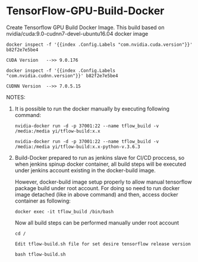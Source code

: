 # TensorFlow-GPU-Build-Docker
Create Tensorflow GPU Build Docker Image. This build based on nvidia/cuda:9.0-cudnn7-devel-ubuntu16.04 docker image
```
docker inspect -f '{{index .Config.Labels "com.nvidia.cuda.version"}}' b82f2e7e5be4

CUDA Version   -->> 9.0.176

docker inspect -f '{{index .Config.Labels "com.nvidia.cudnn.version"}}' b82f2e7e5be4

CUDNN Version  -->> 7.0.5.15
```
NOTES:

1. It is possible to run the docker manually by executing following command:
   ```
   nvidia-docker run -d -p 37001:22 --name tflow_build -v /media:/media yi/tflow-build:x.x
   
   nvidia-docker run -d -p 37001:22 --name tflow_build -v /media:/media yi/tflow-build:x.x-python-v.3.6.3
   ```

3. Build-Docker prepared to run as jenkins slave for CI/CD proccess, so when jenkins spinup docker container,
   all build steps will be executed under jenkins account existing in the docker-build image.

   However, docker-build image setup properly to allow manual tensorflow package build under root account.
   For doing so need to run docker image detached (like in above command) and then, access docker container as following:
   ```
   docker exec -it tflow_build /bin/bash
   ```

   Now all build steps can be performed manually under root account
   
   ```
   cd /
   
   Edit tflow-build.sh file for set desire tensorflow release version
   
   bash tflow-build.sh
   ```
